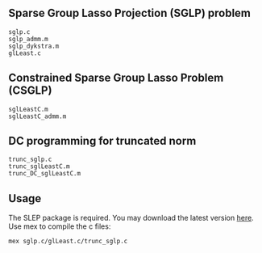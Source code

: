 ## Sparse Group Lasso Projection (SGLP) problem

	sglp.c
	sglp_admm.m
	sglp_dykstra.m
	glLeast.c

## Constrained Sparse Group Lasso Problem (CSGLP)

	sglLeastC.m
	sglLeastC_admm.m

## DC programming for truncated norm

	trunc_sglp.c
	trunc_sglLeastC.m
	trunc_DC_sglLeastC.m

## Usage

The SLEP package is required. You may download the latest version <a href="http://www.public.asu.edu/~jye02/Software/SLEP/">here</a>.
Use mex to compile the c files:

	mex sglp.c/glLeast.c/trunc_sglp.c
 


 
	
	
	
